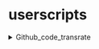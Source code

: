 # userscripts

<details>
<summary>Github_code_transrate</summary>

[install](https://github.com/nkmr-jp/userscripts/raw/master/Github_code_transrate_ignore.user.js)

</details>

